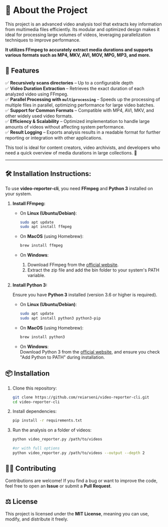 
# 📌 About the Project  

This project is an advanced video analysis tool that extracts key information from multimedia files efficiently. Its modular and optimized design makes it ideal for processing large volumes of videos, leveraging parallelization techniques to improve performance. 

**It utilizes **FFmpeg** to accurately extract media durations and supports various formats such as MP4, MKV, AVI, MOV, MPG, MP3, and more.**  

## 🚀 **Features** 
✅ **Recursively scans directories** – Up to a configurable depth  
✅ **Video Duration Extraction** – Retrieves the exact duration of each analyzed video using FFmpeg.  
✅ **Parallel Processing with `multiprocessing`** – Speeds up the processing of multiple files in parallel, optimizing performance for large video batches.  
✅ **Support for Common Formats** – Compatible with MP4, AVI, MKV, and other widely used video formats.  
✅ **Efficiency & Scalability** – Optimized implementation to handle large amounts of videos without affecting system performance.  
✅ **Result Logging** – Exports analysis results in a readable format for further reporting or integration with other applications.  

This tool is ideal for content creators, video archivists, and developers who need a quick overview of media durations in large collections. 🚀

---

## 🛠 **Installation Instructions:**

To use **video-reporter-cli**, you need **FFmpeg** and **Python 3** installed on your system.

1. **Install FFmpeg:**

   - On **Linux (Ubuntu/Debian)**:  
     ```bash
     sudo apt update
     sudo apt install ffmpeg
     ```

   - On **MacOS** (using Homebrew):  
     ```bash
     brew install ffmpeg
     ```

   - On **Windows**:  
     1. Download FFmpeg from the [official website](https://ffmpeg.org/download.html).
     2. Extract the zip file and add the bin folder to your system's PATH variable.

2. **Install Python 3:**

   Ensure you have **Python 3** installed (version 3.6 or higher is required).

   - On **Linux (Ubuntu/Debian)**:  
     ```bash
     sudo apt update
     sudo apt install python3 python3-pip
     ```

   - On **MacOS** (using Homebrew):  
     ```bash
     brew install python3
     ```

   - On **Windows**:  
     Download Python 3 from the [official website](https://www.python.org/downloads/), and ensure you check "Add Python to PATH" during installation.

## 📦 Installation  

1. Clone this repository:  
   ```bash
   git clone https://github.com/reiarseni/video-reporter-cli.git
   cd video-reporter-cli
   ```  
2. Install dependencies:  
   ```bash
   pip install -r requirements.txt
   ```  
3. Run the analysis on a folder of videos:  
   ```bash
   python video_reporter.py /path/to/videos
   
   #or with full options
   python video_reporter.py /path/to/videos --output --depth 2
   ```  

## 👨‍💻 Contributing  

Contributions are welcome! If you find a bug or want to improve the code, feel free to open an **Issue** or submit a **Pull Request**.  

## ⚖️ License  

This project is licensed under the **MIT License**, meaning you can use, modify, and distribute it freely.  
